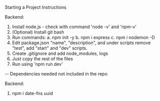 Starting a Project Instructions

Backend:

1. Install node.js - check with command 'node -v' and 'npm-v'
2. (Optional) Install git bash
3. Run commands:
   a. npm init -y
   b. npm i express
   c. npm i nodemon -D
4. Edit package.json "name", "description", and under scripts remove "test", add "start" and "dev" scripts.
5. Create .gitignore and add node_modules, logs
6. Just copy the rest of the files
7. Run using 'npm run dev'

--
Dependencies needed not included in the repo

Backend:

1. npm i date-fns uuid
